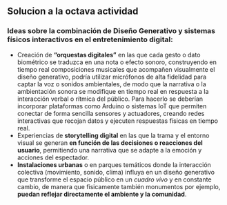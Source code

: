 ## Solucion a la octava actividad
### Ideas sobre la combinación de Diseño Generativo y sistemas físicos interactivos en el entretenimiento digital:
- Creación de **“orquestas digitales”** en las que cada gesto o dato biométrico se traduzca en una nota o efecto sonoro, construyendo en tiempo real composiciones musicales que acompañen visualmente el diseño generativo, podría utilizar micrófonos de alta fidelidad para captar la voz o sonidos ambientales, de modo que la narrativa o la ambientación sonora se modifique en tiempo real en respuesta a la interacción verbal o rítmica del público. Para hacerlo se deberían incorporar plataformas como Arduino o sistemas IoT que permiten conectar de forma sencilla sensores y actuadores, creando redes interactivas que recojan datos y ejecuten respuestas físicas en tiempo real.  
- Experiencias de **storytelling digital** en las que la trama y el entorno visual se generan **en función de las decisiones o reacciones del usuario**, permitiendo una narrativa que se adapte a la emoción y acciones del espectador.  
- **Instalaciones urbanas** o en parques temáticos donde la interacción colectiva (movimiento, sonido, clima) influya en un diseño generativo que transforme el espacio público en un *cuadro vivo* y en constante cambio, de manera que fisicamente también monumentos por ejemplo, **puedan reflejar directamente el ambiente y la comunidad**.   
